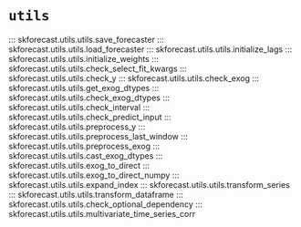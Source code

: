 # `utils`

::: skforecast.utils.utils.save_forecaster
::: skforecast.utils.utils.load_forecaster
::: skforecast.utils.utils.initialize_lags
::: skforecast.utils.utils.initialize_weights
::: skforecast.utils.utils.check_select_fit_kwargs
::: skforecast.utils.utils.check_y
::: skforecast.utils.utils.check_exog
::: skforecast.utils.utils.get_exog_dtypes
::: skforecast.utils.utils.check_exog_dtypes
::: skforecast.utils.utils.check_interval
::: skforecast.utils.utils.check_predict_input
::: skforecast.utils.utils.preprocess_y
::: skforecast.utils.utils.preprocess_last_window
::: skforecast.utils.utils.preprocess_exog
::: skforecast.utils.utils.cast_exog_dtypes
::: skforecast.utils.utils.exog_to_direct
::: skforecast.utils.utils.exog_to_direct_numpy
::: skforecast.utils.utils.expand_index
::: skforecast.utils.utils.transform_series
::: skforecast.utils.utils.transform_dataframe
::: skforecast.utils.utils.check_optional_dependency
::: skforecast.utils.utils.multivariate_time_series_corr
